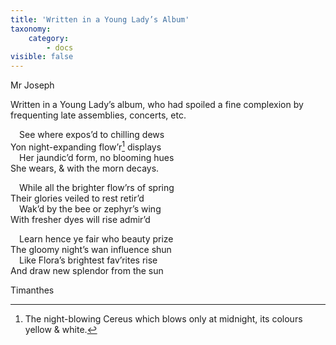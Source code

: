 ```yaml
---
title: 'Written in a Young Lady’s Album'
taxonomy:
    category:
        - docs
visible: false
---
```


<div class="author">Mr Joseph</div>

<span class="title">Written in a Young Lady’s album, who had spoiled a fine complexion by frequenting late assemblies, concerts, etc.</span>

&emsp;See where expos’d to chilling dews  
Yon night-expanding flow’r[^1] displays  
&emsp;Her jaundic’d form, no blooming hues  
She wears, & with the morn decays.

&emsp;While all the brighter flow’rs of spring  
Their glories veiled to rest retir’d  
&emsp;Wak’d by the bee or zephyr’s wing  
With fresher dyes will rise admir’d

&emsp;Learn hence ye fair who beauty prize  
The gloomy night’s wan influence shun  
&emsp;Like Flora’s brightest fav’rites rise  
And draw new splendor from the sun

Timanthes

[^1]: The night-blowing Cereus which blows only at midnight, its colours yellow & white.